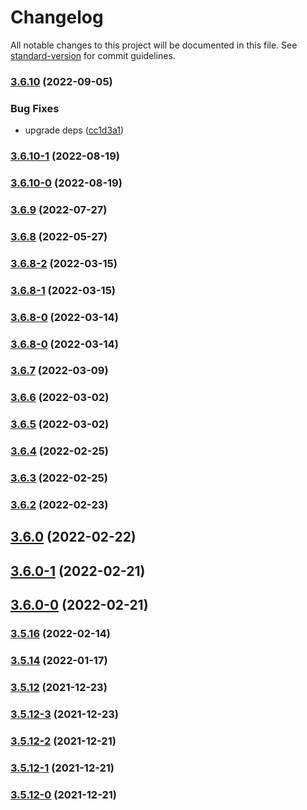 # Changelog

All notable changes to this project will be documented in this file. See [standard-version](https://github.com/conventional-changelog/standard-version) for commit guidelines.

### [3.6.10](https://github.com/thinkkoa/koatty/compare/v3.6.10-1...v3.6.10) (2022-09-05)


### Bug Fixes

* upgrade deps ([cc1d3a1](https://github.com/thinkkoa/koatty/commit/cc1d3a10b346b824c02b136ff592407c93ccb825))

### [3.6.10-1](https://github.com/thinkkoa/koatty/compare/v3.6.10-0...v3.6.10-1) (2022-08-19)

### [3.6.10-0](https://github.com/thinkkoa/koatty/compare/v3.6.9...v3.6.10-0) (2022-08-19)

### [3.6.9](https://github.com/thinkkoa/koatty/compare/v3.6.8...v3.6.9) (2022-07-27)

### [3.6.8](https://github.com/thinkkoa/koatty/compare/v3.6.8-2...v3.6.8) (2022-05-27)

### [3.6.8-2](https://github.com/thinkkoa/koatty/compare/v3.6.8-1...v3.6.8-2) (2022-03-15)

### [3.6.8-1](https://github.com/thinkkoa/koatty/compare/v3.6.8-0...v3.6.8-1) (2022-03-15)

### [3.6.8-0](https://github.com/thinkkoa/koatty/compare/v3.6.7...v3.6.8-0) (2022-03-14)

### [3.6.8-0](https://github.com/thinkkoa/koatty/compare/v3.6.7...v3.6.8-0) (2022-03-14)

### [3.6.7](https://github.com/thinkkoa/koatty/compare/v3.6.6...v3.6.7) (2022-03-09)

### [3.6.6](https://github.com/thinkkoa/koatty/compare/v3.6.5...v3.6.6) (2022-03-02)

### [3.6.5](https://github.com/thinkkoa/koatty/compare/v3.6.4...v3.6.5) (2022-03-02)

### [3.6.4](https://github.com/thinkkoa/koatty/compare/v3.6.3...v3.6.4) (2022-02-25)

### [3.6.3](https://github.com/thinkkoa/koatty/compare/v3.6.2...v3.6.3) (2022-02-25)

### [3.6.2](https://github.com/thinkkoa/koatty/compare/v3.6.0...v3.6.2) (2022-02-23)

## [3.6.0](https://github.com/thinkkoa/koatty/compare/v3.6.0-1...v3.6.0) (2022-02-22)

## [3.6.0-1](https://github.com/thinkkoa/koatty/compare/v3.6.0-0...v3.6.0-1) (2022-02-21)

## [3.6.0-0](https://github.com/thinkkoa/koatty/compare/v3.5.16...v3.6.0-0) (2022-02-21)

### [3.5.16](https://github.com/thinkkoa/koatty/compare/v3.5.14...v3.5.16) (2022-02-14)

### [3.5.14](https://github.com/thinkkoa/koatty/compare/v3.5.12...v3.5.14) (2022-01-17)

### [3.5.12](https://github.com/thinkkoa/koatty/compare/v3.5.12-3...v3.5.12) (2021-12-23)

### [3.5.12-3](https://github.com/thinkkoa/koatty/compare/v3.5.12-2...v3.5.12-3) (2021-12-23)

### [3.5.12-2](https://github.com/thinkkoa/koatty/compare/v3.5.12-1...v3.5.12-2) (2021-12-21)

### [3.5.12-1](https://github.com/thinkkoa/koatty/compare/v3.5.12-0...v3.5.12-1) (2021-12-21)

### [3.5.12-0](https://github.com/thinkkoa/koatty/compare/v3.5.10...v3.5.12-0) (2021-12-21)
